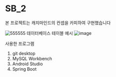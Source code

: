 # SB_2
본 프로젝트는 캐치마인드의 컨셉을 카피하여 구현했습니다

![555555](https://user-images.githubusercontent.com/49792776/83830631-8fb4bc00-a720-11ea-9ed5-5918f1975e37.png)
데이터베이스 테이블 예시
![image](https://user-images.githubusercontent.com/49792776/83830733-d1456700-a720-11ea-8119-a616342b8aa3.png)

사용한 프로그램
1. git desktop
2. MySQL Workbench
3. Android Studio
4. Spring Boot
